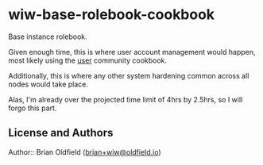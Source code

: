 # wiw-base-rolebook-cookbook

Base instance rolebook.

Given enough time, this is where user account management would happen, most likely using the
[user](http://fnichol.github.io/chef-user/) community cookbook.

Additionally, this is where any other system hardening common across all nodes would take place.

Alas, I'm already over the projected time limit of 4hrs by 2.5hrs, so I will forgo this part.


## License and Authors

Author:: Brian Oldfield (<brian+wiw@oldfield.io>)
